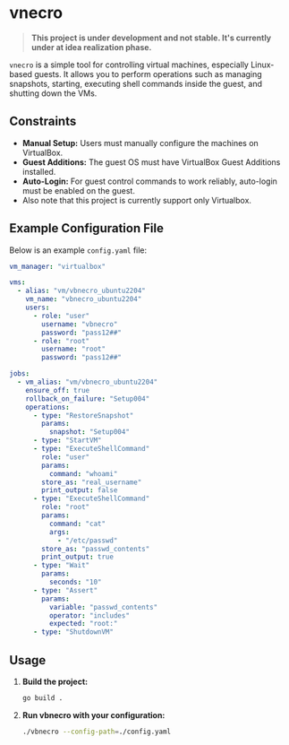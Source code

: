 # vnecro
> **This project is under development and not stable. It's currently under at idea realization phase.** 

`vnecro` is a simple tool for controlling virtual machines, especially Linux-based guests. It allows you to perform operations such as managing snapshots, starting, executing shell commands inside the guest, and shutting down the VMs.

## Constraints

- **Manual Setup:** Users must manually configure the machines on VirtualBox.
- **Guest Additions:** The guest OS must have VirtualBox Guest Additions installed.
- **Auto-Login:** For guest control commands to work reliably, auto-login must be enabled on the guest.
- Also note that this project is currently support only Virtualbox.

## Example Configuration File

Below is an example `config.yaml` file:

```yaml
vm_manager: "virtualbox"

vms:
  - alias: "vm/vbnecro_ubuntu2204"
    vm_name: "vbnecro_ubuntu2204"
    users:
      - role: "user"
        username: "vbnecro"
        password: "pass12##"
      - role: "root"
        username: "root"
        password: "pass12##"

jobs:
  - vm_alias: "vm/vbnecro_ubuntu2204"
    ensure_off: true
    rollback_on_failure: "Setup004"
    operations:
      - type: "RestoreSnapshot"
        params:
          snapshot: "Setup004"
      - type: "StartVM"
      - type: "ExecuteShellCommand"
        role: "user"
        params:
          command: "whoami"
        store_as: "real_username"
        print_output: false
      - type: "ExecuteShellCommand"
        role: "root"
        params:
          command: "cat"
          args:
            - "/etc/passwd"
        store_as: "passwd_contents"
        print_output: true
      - type: "Wait"
        params:
          seconds: "10"
      - type: "Assert"
        params:
          variable: "passwd_contents"
          operator: "includes"
          expected: "root:"
      - type: "ShutdownVM"
```

## Usage

1.  **Build the project:**
    
    ```bash
    go build .
    
    ```
    
2.  **Run vbnecro with your configuration:**
    
    ```bash
    ./vbnecro --config-path=./config.yaml
    ```
   

